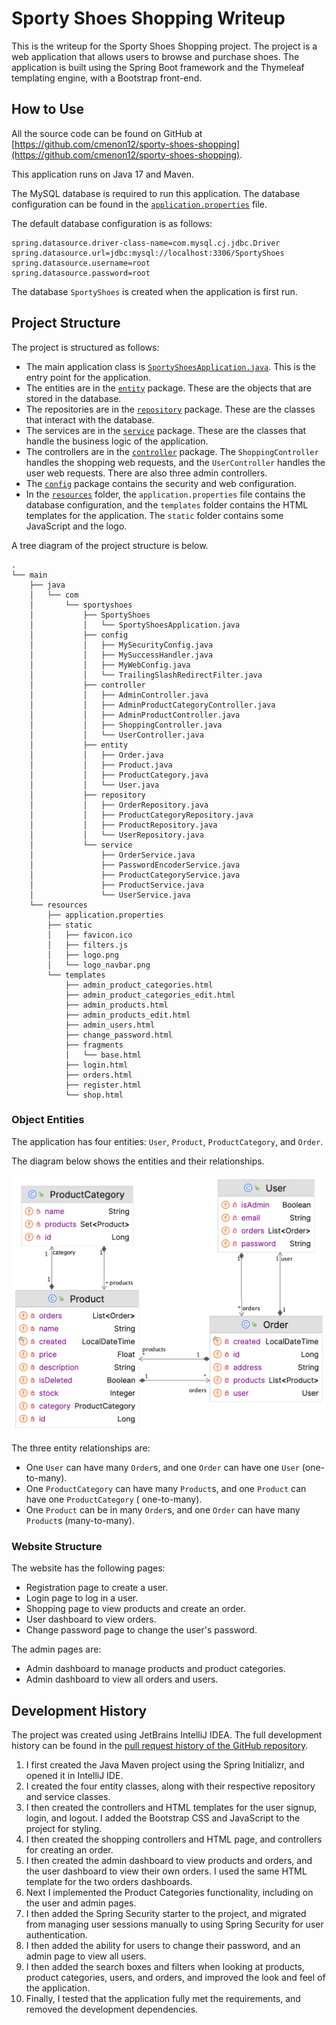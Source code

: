 # Sporty Shoes Shopping Writeup

This is the writeup for the Sporty Shoes Shopping project. The project is a web application that
allows users to browse and purchase shoes. The application is built using the Spring Boot framework
and the Thymeleaf templating engine, with a Bootstrap front-end.

## How to Use

All the source code can be found on GitHub
at [https://github.com/cmenon12/sporty-shoes-shopping](https://github.com/cmenon12/sporty-shoes-shopping).

This application runs on Java 17 and Maven.

The MySQL database is required to run this application. The database configuration can be found in
the [`application.properties`](./src/main/resources/application.properties) file.

The default database configuration is as follows:

```properties
spring.datasource.driver-class-name=com.mysql.cj.jdbc.Driver
spring.datasource.url=jdbc:mysql://localhost:3306/SportyShoes
spring.datasource.username=root
spring.datasource.password=root
```

The database `SportyShoes` is created when the application is first run.

## Project Structure

The project is structured as follows:

- The main application class
  is [`SportyShoesApplication.java`](./src/main/java/com/sportyshoes/SportyShoes/SportyShoesApplication.java).
  This is the entry point for the application.
- The entities are in the [`entity`](./src/main/java/com/sportyshoes/SportyShoes/entity) package.
  These are the objects that are stored in the database.
- The repositories are in the [`repository`](./src/main/java/com/sportyshoes/SportyShoes/repository)
  package. These are the classes that interact with the database.
- The services are in the [`service`](./src/main/java/com/sportyshoes/SportyShoes/service) package.
  These are the classes that handle the business logic of the application.
- The controllers are in the [`controller`](./src/main/java/com/sportyshoes/SportyShoes/controller)
  package. The `ShoppingController` handles the shopping web requests, and the `UserController`
  handles the
  user web requests. There are also three admin controllers.
- The [`config`](./src/main/java/com/sportyshoes/config) package contains the security and web
  configuration.
- In the [`resources`](./src/main/resources) folder, the `application.properties` file contains
  the database configuration, and the `templates` folder contains the HTML templates for the
  application. The `static` folder contains some JavaScript and the logo.

A tree diagram of the project structure is below.

```
.
└── main
    ├── java
    │   └── com
    │       └── sportyshoes
    │           ├── SportyShoes
    │           │   └── SportyShoesApplication.java
    │           ├── config
    │           │   ├── MySecurityConfig.java
    │           │   ├── MySuccessHandler.java
    │           │   ├── MyWebConfig.java
    │           │   └── TrailingSlashRedirectFilter.java
    │           ├── controller
    │           │   ├── AdminController.java
    │           │   ├── AdminProductCategoryController.java
    │           │   ├── AdminProductController.java
    │           │   ├── ShoppingController.java
    │           │   └── UserController.java
    │           ├── entity
    │           │   ├── Order.java
    │           │   ├── Product.java
    │           │   ├── ProductCategory.java
    │           │   └── User.java
    │           ├── repository
    │           │   ├── OrderRepository.java
    │           │   ├── ProductCategoryRepository.java
    │           │   ├── ProductRepository.java
    │           │   └── UserRepository.java
    │           └── service
    │               ├── OrderService.java
    │               ├── PasswordEncoderService.java
    │               ├── ProductCategoryService.java
    │               ├── ProductService.java
    │               └── UserService.java
    └── resources
        ├── application.properties
        ├── static
        │   ├── favicon.ico
        │   ├── filters.js
        │   ├── logo.png
        │   └── logo_navbar.png
        └── templates
            ├── admin_product_categories.html
            ├── admin_product_categories_edit.html
            ├── admin_products.html
            ├── admin_products_edit.html
            ├── admin_users.html
            ├── change_password.html
            ├── fragments
            │   └── base.html
            ├── login.html
            ├── orders.html
            ├── register.html
            └── shop.html
```

### Object Entities

The application has four entities: `User`, `Product`, `ProductCategory`, and `Order`.

The diagram below shows the entities and their relationships.

![./screenshots/entity_diagram.png](./screenshots/entity_diagram.png)

The three entity relationships are:

- One `User` can have many `Order`s, and one `Order` can have one `User` (one-to-many).
- One `ProductCategory` can have many `Product`s, and one `Product` can have one `ProductCategory` (
  one-to-many).
- One `Product` can be in many `Order`s, and one `Order` can have many `Product`s (many-to-many).

### Website Structure

The website has the following pages:

- Registration page to create a user.
- Login page to log in a user.
- Shopping page to view products and create an order.
- User dashboard to view orders.
- Change password page to change the user's password.

The admin pages are:

- Admin dashboard to manage products and product categories.
- Admin dashboard to view all orders and users.

## Development History

The project was created using JetBrains IntelliJ IDEA. The full development history can be found in
the [pull request history of the GitHub repository](https://github.com/cmenon12/sporty-shoes-shopping/pulls?q=is%3Apr).

1. I first created the Java Maven project using the Spring Initializr, and opened it in IntelliJ
   IDE.
2. I created the four entity classes, along with their respective repository and service classes.
3. I then created the controllers and HTML templates for the user signup, login, and logout. I added
   the Bootstrap CSS and JavaScript to the project for styling.
4. I then created the shopping controllers and HTML page, and controllers for creating an order.
5. I then created the admin dashboard to view products and orders, and the user dashboard to view
   their own orders. I used the same HTML template for the two orders dashboards.
6. Next I implemented the Product Categories functionality, including on the user and admin pages.
7. I then added the Spring Security starter to the project, and migrated from managing user sessions
   manually to using Spring Security for user authentication.
8. I then added the ability for users to change their password, and an admin page to view all users.
9. I then added the search boxes and filters when looking at products, product categories, users,
   and orders, and improved the look and feel of the application.
10. Finally, I tested that the application fully met the requirements, and removed the development
    dependencies.
